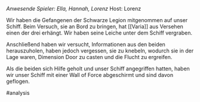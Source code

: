_Anwesende Spieler: Ella, Hannah, Lorenz_
Host: Lorenz

Wir haben die Gefangenen der Schwarze Legion mitgenommen auf unser Schiff. Beim Versuch, sie an Bord zu bringen, hat [[Varia]] aus Versehen einen der drei erhängt. Wir haben seine Leiche unter dem Schiff vergraben.

Anschließend haben wir versucht, Informationen aus den beiden herauszuholen, haben jedoch vergessen, sie zu knebeln, wodurch sie in der Lage waren, Dimension Door zu casten und die Flucht zu ergreifen.

Als die beiden sich Hilfe geholt und unser Schiff angegriffen hatten, haben wir unser Schiff mit einer Wall of Force abgeschirmt und sind davon geflogen.

#analysis